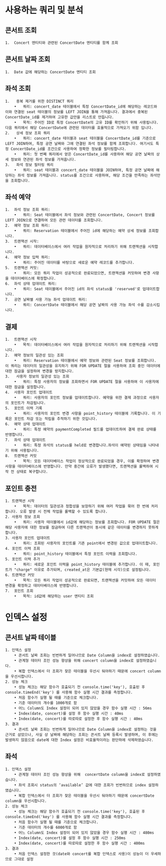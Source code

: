 # 사용하는 쿼리 및 분석

##	콘서트 조회 
	1.	Concert 엔티티와 관련된 ConcertDate 엔티티를 함께 조회
##	콘서트 날짜 조회
	1.	Date 값에 해당하는 ConcertDate 엔티티 조회
##	좌석 조회
	1.	 중복 제거를 위한 DISTINCT 쿼리
        •	쿼리: concert_date 테이블에서 특정 ConcertDate_id에 해당하는 레코드와 이와 연결된 seat 테이블의 정보를 LEFT JOIN을 통해 가져옵니다. 결과에서 중복된 ConcertDate_id를 제거하여 고유한 값만을 리스트로 만듭니다.
	    •	목적: 주어진 ID로 특정 ConcertDate의 고유 ID를 확인하기 위해 사용됩니다.  다음 쿼리에서 해당 ConcertDate에 관련된 데이터를 효율적으로 가져오기 위함 입니다.
	2.	 상세 정보 조회 쿼리
	    •	쿼리: concert_date 테이블과 seat 테이블을 ConcertDate_id를 기준으로 LEFT JOIN하여, 특정 공연 날짜와 그에 연결된 좌석 정보를 함께 조회합니다. 여기서도 특정 ConcertDate_id를 조건으로 사용하여 정확한 정보를 필터링합니다.
        •	쿼리: 첫 번째 쿼리에서 얻은 ConcertDate_id를 사용하여 해당 공연 날짜의 상세 정보와 연관된 좌석 정보를 가져옵니다.
	3.	 좌석 정보 필터링 쿼리
        •	쿼리: seat 테이블과 concert_date 테이블을 JOIN하여, 특정 공연 날짜에 해당하는 좌석 정보를 가져옵니다. status를 조건으로 사용하여, 해당 조건을 만족하는 좌석만을 조회합니다.
##	좌석 예약
	1.	좌석 정보 조회 쿼리:
        •	쿼리: Seat 테이블에서 좌석 정보와 관련된 ConcertDate, Concert 정보를 LEFT JOIN으로 연결하여 모든 관련 데이터를 조회합니다.
	2.	예약 정보 조회 쿼리:
        •	쿼리: Reservation 테이블에서 주어진 id에 해당하는 예약 상세 정보를 조회합니다.
	3.	트랜잭션 시작:
        •	쿼리: 데이터베이스에서 여러 작업을 원자적으로 처리하기 위해 트랜잭션을 시작합니다.
    4.	예약 정보 입력 쿼리:
        •	쿼리: 주어진 데이터를 바탕으로 새로운 예약 레코드를 추가합니다.
	5.	트랜잭션 커밋:
	    •	쿼리: 모든 쿼리 작업이 성공적으로 완료되었으면, 트랜잭션을 커밋하여 변경 사항을 데이터베이스에 확정합니다.
	6.	좌석 상태 업데이트 쿼리:
        •	쿼리: Seat 테이블에서 주어진 id의 좌석 status를 'reserved'로 업데이트합니다.
	7.	공연 날짜별 사용 가능 좌석 업데이트 쿼리:
        •	쿼리: ConcertDate 테이블에서 해당 공연 날짜의 사용 가능 좌석 수를 감소시킵니다.
##	결제
	1.	트랜잭션 시작
	    •	목적: 데이터베이스에서 여러 작업을 원자적으로 처리하기 위해 트랜잭션을 시작합니다.
	2.	예약 정보의 일관성 있는 조회
        •	쿼리: Reservation 테이블에서 예약 정보와 관련된 Seat 정보를 조회합니다. 이 쿼리는 데이터의 일관성을 유지하기 위해 FOR UPDATE 절을 사용하여 조회 중인 데이터에 대한 잠금을 설정하여 변경을 방지합니다.
	3.	 사용자 정보의 일관성 있는 조회
        •	쿼리: 특정 사용자의 정보를 조회하면서 FOR UPDATE 절을 사용하여 이 사용자에 대한 잠금을 설정합니다.
	4.	사용자 포인트 업데이트
        •	쿼리: 사용자의 포인트 정보를 업데이트합니다. 예약을 위한 결제 과정으로 사용자의 포인트가 차감됩니다.
	5.	포인트 이력 기록
        •	쿼리: 사용자의 포인트 변경 사항을 point_history 테이블에 기록합니다. 이 기록은 포인트 차감 또는 적립을 추적하기 위한 것입니다.
	6.	예약 상태 업데이트
        •	쿼리: 특정 예약의 paymentCompleted 필드를 업데이트하여 결제 완료 상태를 반영합니다.
	7.	좌석 상태 업데이트
        •	쿼리: 특정 좌석의 status를 held로 변경합니다.좌석이 예약된 상태임을 나타내기 위해 사용됩니다.
	8.	트랜잭션 커밋
	    •	목적: 모든 데이터베이스 작업이 정상적으로 완료되었을 경우, 이를 확정하여 변경 사항을 데이터베이스에 반영합니다. 만약 중간에 오류가 발생했다면, 트랜잭션을 롤백하여 시작 전 상태로 복구합니다.
##	포인트 충전
    1. 트랜잭션 시작
        •	목적: 데이터의 일관성과 정합성을 보장하기 위해 여러 작업을 묶어 한 번에 처리합니다. 오류 발생 시 전체 작업을 롤백할 수 있도록 합니다.
    2. 사용자 정보 조회
        •	쿼리: 사용자 테이블에서 id값에 해당하는 정보를 조회합니다. FOR UPDATE 절은 해당 사용자에 대한 정보를 잠금하여 다른 트랜잭션이 동시에 같은 데이터를 변경하지 못하게 합니다.
    3. 사용자 포인트 업데이트
        •	쿼리: 조회된 사용자의 포인트를 기존 point에서 변경된 값으로 업데이트합니다.
    4. 포인트 이력 조회
        •	쿼리: point_history 테이블에서 특정 포인트 이력을 조회합니다.
    5. 포인트 이력 추가
        •	쿼리: 새로운 포인트 이력을 point_history 테이블에 추가합니다. 이 때, 포인트가 "charge" 이유로 추가되며, created_at은 기본값(현재 시각)으로 설정됩니다.
    6. 트랜잭션 커밋
        •	목적: 모든 쿼리 작업이 성공적으로 완료되면, 트랜잭션을 커밋하여 모든 데이터 변경을 확정하고 데이터베이스에 반영합니다.
    7.	포인트 조회
        •	목적: id값에 해당하는 user 엔티티 조회

# 인덱스 설정

## 콘서트 날짜 테이블
    1. 인덱스 설정
        • 콘서트 날짜 조회는 빈번하게 일어나므로 Date Column을 index로 설정하였습니다.
        • 관계형 데이터 조인 성능 향상을 위해 concert column을 index로 설정하였습니다.
        • 복합 인덱스에서 더 조회가 잦은 테이블을 우선시 둬야하기 때문에 concert column을 우선시합니다.
    2. 성능 체크
        • 성능 체크는 해당 함수가 호출되기 전 console.time('key'), 호출된 후 console.timeEnd('key') 를 사용해 함수 실행 시간 결과를 측정합니다.
        • 처음 함수가 실행 될 때를 기준으로 체크합니다.
        • 기준 데이터의 개수를 1000개로 함
        • 어느 Column도 Index 설정이 되어 있지 않았을 경우 함수 실행 시간 : 56ms
        • Index(date, concert)를 설정 후 함수 실행 시간 : 40ms
        • Index(date, concert)를 따로따로 설정한 후 함수 실행 시간 : 40ms
    3. 결과
        • 콘서트 날짜 조회는 빈번하게 일어나므로 Date Column을 index로 설정하는 것을 근거로 삼았으나, 사실 상 날짜에 해당하는 조회는 콘서트 날짜 등록시 발생하며, 이 후에는 발생하지 않음으로 date에 대한 Index 설정은 비효율적이라는 판단하에 삭제하였습니다.

## 좌석 
    1. 인덱스 설정
        • 관계형 데이터 조인 성능 향상을 위해  concertDate column을 index로 설정하였습니다.
        • 좌석 조회시 status의 ‘available’ 값에 대한 조회가 빈번하므로 index 설정하였습니다.
        • 복합 인덱스에서 더 조회가 잦은 테이블을 우선시 둬야하기 때문에 concertDate column을 우선시합니다.
    2. 성능 체크 
        • 성능 체크는 해당 함수가 호출되기 전 console.time('key'), 호출된 후 console.timeEnd('key') 를 사용해 함수 실행 시간 결과를 측정합니다.
        • 처음 함수가 실행 될 때를 기준으로 체크합니다.
        • 기준 데이터의 개수를 6000개로 함
        • 어느 Column도 Index 설정이 되어 있지 않았을 경우 함수 실행 시간 : 480ms
        • Index(date, concert)를 설정 후 함수 실행 시간 : 250ms
        • Index(date, concert)를 따로따로 설정한 후 함수 실행 시간 : 400ms
    3. 결과
        • 처음 인덱스 설정한 것(date와 concert를 복합 인덱스로 사용)이 성능이 더 우세하므로 그대로 설정
